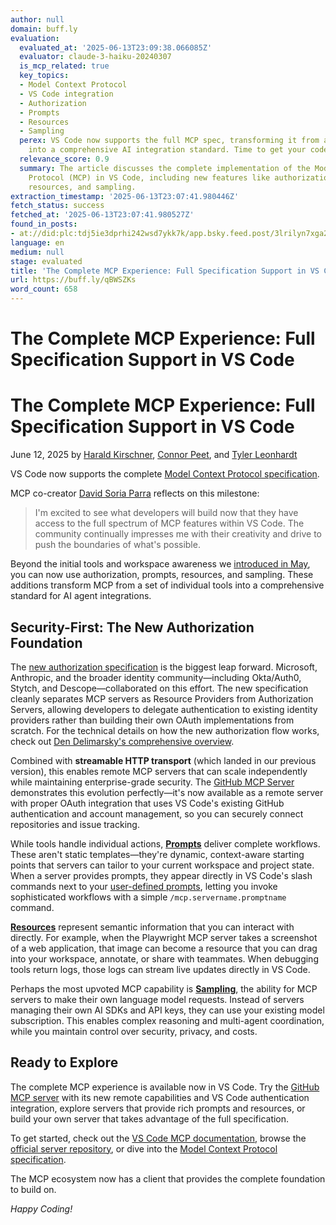 ```yaml
---
author: null
domain: buff.ly
evaluation:
  evaluated_at: '2025-06-13T23:09:38.066085Z'
  evaluator: claude-3-haiku-20240307
  is_mcp_related: true
  key_topics:
  - Model Context Protocol
  - VS Code integration
  - Authorization
  - Prompts
  - Resources
  - Sampling
  perex: VS Code now supports the full MCP spec, transforming it from a set of tools
    into a comprehensive AI integration standard. Time to get your code on!
  relevance_score: 0.9
  summary: The article discusses the complete implementation of the Model Context
    Protocol (MCP) in VS Code, including new features like authorization, prompts,
    resources, and sampling.
extraction_timestamp: '2025-06-13T23:07:41.980446Z'
fetch_status: success
fetched_at: '2025-06-13T23:07:41.980527Z'
found_in_posts:
- at://did:plc:tdj5ie3dprhi242wsd7ykk7k/app.bsky.feed.post/3lrilyn7xga2j
language: en
medium: null
stage: evaluated
title: 'The Complete MCP Experience: Full Specification Support in VS Code'
url: https://buff.ly/qBWSZKs
word_count: 658
---
```


# The Complete MCP Experience: Full Specification Support in VS Code

# The Complete MCP Experience: Full Specification Support in VS Code

June 12, 2025 by [Harald Kirschner](https://github.com/digitarald), [Connor Peet](https://github.com/connor4312), and [Tyler Leonhardt](https://github.com/tylerleonhardt)

VS Code now supports the complete [Model Context Protocol specification](https://modelcontextprotocol.io/).

MCP co-creator [David Soria Parra](https://github.com/dsp) reflects on this milestone:

> I'm excited to see what developers will build now that they have access to the full spectrum of MCP features within VS Code. The community continually impresses me with their creativity and drive to push the boundaries of what's possible.

Beyond the initial tools and workspace awareness we [introduced in May](https://code.visualstudio.com/blogs/2025/05/12/agent-mode-meets-mcp), you can now use authorization, prompts, resources, and sampling. These additions transform MCP from a set of individual tools into a comprehensive standard for AI agent integrations.

## Security-First: The New Authorization Foundation

The [new authorization specification](https://modelcontextprotocol.io/specification/draft/basic/authorization) is the biggest leap forward. Microsoft, Anthropic, and the broader identity community—including Okta/Auth0, Stytch, and Descope—collaborated on this effort. The new specification cleanly separates MCP servers as Resource Providers from Authorization Servers, allowing developers to delegate authentication to existing identity providers rather than building their own OAuth implementations from scratch. For the technical details on how the new authorization flow works, check out [Den Delimarsky's comprehensive overview](https://den.dev/blog/new-mcp-authorization-spec/).

Combined with **streamable HTTP transport** \(which landed in our previous version\), this enables remote MCP servers that can scale independently while maintaining enterprise-grade security. The [GitHub MCP Server](https://github.blog/changelog/2025-06-12-remote-github-mcp-server-is-now-available-in-public-preview/) demonstrates this evolution perfectly—it's now available as a remote server with proper OAuth integration that uses VS Code's existing GitHub authentication and account management, so you can securely connect repositories and issue tracking.

While tools handle individual actions, [**Prompts**](https://modelcontextprotocol.io/docs/concepts/prompts) deliver complete workflows. These aren't static templates—they're dynamic, context-aware starting points that servers can tailor to your current workspace and project state. When a server provides prompts, they appear directly in VS Code's slash commands next to your [user-defined prompts](https://code.visualstudio.com/docs/copilot/copilot-customization#_prompt-files-experimental), letting you invoke sophisticated workflows with a simple `/mcp.servername.promptname` command.

[**Resources**](https://modelcontextprotocol.io/docs/concepts/resources) represent semantic information that you can interact with directly. For example, when the Playwright MCP server takes a screenshot of a web application, that image can become a resource that you can drag into your workspace, annotate, or share with teammates. When debugging tools return logs, those logs can stream live updates directly in VS Code.

Perhaps the most upvoted MCP capability is [**Sampling**](https://modelcontextprotocol.io/docs/concepts/sampling), the ability for MCP servers to make their own language model requests. Instead of servers managing their own AI SDKs and API keys, they can use your existing model subscription. This enables complex reasoning and multi-agent coordination, while you maintain control over security, privacy, and costs.

## Ready to Explore

The complete MCP experience is available now in VS Code. Try the [GitHub MCP server](https://github.blog/changelog/2025-06-12-remote-github-mcp-server-is-now-available-in-public-preview/) with its new remote capabilities and VS Code authentication integration, explore servers that provide rich prompts and resources, or build your own server that takes advantage of the full specification.

To get started, check out the [VS Code MCP documentation](https://code.visualstudio.com/docs/copilot/chat/mcp-servers), browse the [official server repository](https://github.com/modelcontextprotocol/servers), or dive into the [Model Context Protocol specification](https://modelcontextprotocol.io/).

The MCP ecosystem now has a client that provides the complete foundation to build on.

_Happy Coding\!_
